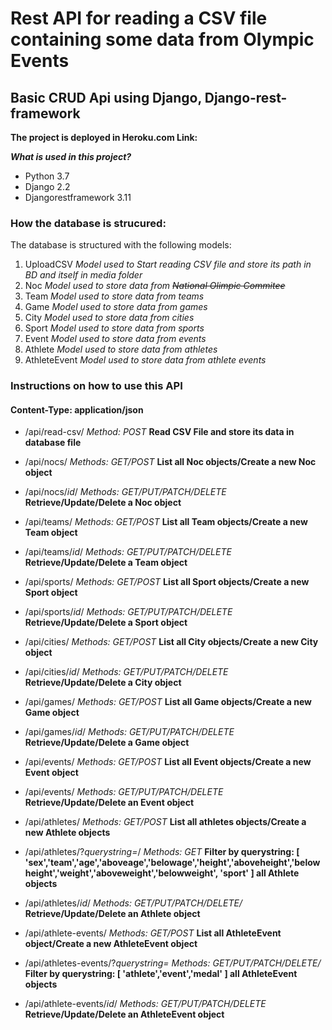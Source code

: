 # Rest API for reading a CSV file containing some data from Olympic Events
## Basic CRUD Api using Django, Django-rest-framework


**The project is deployed in Heroku.com Link:**

***What is used in this project?***
- Python 3.7
- Django 2.2
- Djangorestframework 3.11

### How the database is strucured: ###

The database is structured with the following models:
1. UploadCSV *Model used to Start reading CSV file and store its path in BD and itself in media folder*
2. Noc *Model used to store data from ~~National Olimpic Commitee~~*
3. Team *Model used to store data from teams*
4. Game *Model used to store data from games*
5. City *Model used to store data from cities*
6. Sport *Model used to store data from sports*
7. Event *Model used to store data from events*
8. Athlete *Model used to store data from athletes*
9. AthleteEvent *Model used to store data from athlete events*

### Instructions on how to use this API ###
#### Content-Type: application/json ####

- /api/read-csv/ *Method: POST* **Read CSV File and store its data in database file**

- /api/nocs/ *Methods: GET/POST* **List all Noc objects/Create a new Noc object**
- /api/nocs/*id*/ *Methods: GET/PUT/PATCH/DELETE* **Retrieve/Update/Delete a Noc object**

- /api/teams/ *Methods: GET/POST* **List all Team objects/Create a new Team object**
- /api/teams/*id*/ *Methods: GET/PUT/PATCH/DELETE* **Retrieve/Update/Delete a Team object**

- /api/sports/ *Methods: GET/POST* **List all Sport objects/Create a new Sport object**
- /api/sports/*id*/ *Methods: GET/PUT/PATCH/DELETE* **Retrieve/Update/Delete a Sport object**

- /api/cities/ *Methods: GET/POST* **List all City objects/Create a new City object**
- /api/cities/*id*/ *Methods: GET/PUT/PATCH/DELETE* **Retrieve/Update/Delete a City object**

- /api/games/ *Methods: GET/POST* **List all Game objects/Create a new Game object**
- /api/games/*id*/ *Methods: GET/PUT/PATCH/DELETE* **Retrieve/Update/Delete a Game object**

- /api/events/ *Methods: GET/POST* **List all Event objects/Create a new Event object**
- /api/events/ *Methods: GET/PUT/PATCH/DELETE* **Retrieve/Update/Delete an Event object**

- /api/athletes/ *Methods: GET/POST* **List all athletes objects/Create a new Athlete objects**
- /api/athletes/?*querystring=*/ *Methods: GET* **Filter by querystring: [ 'sex','team','age','aboveage','belowage','height','aboveheight','belowheight','weight','aboveweight','belowweight', 'sport' ] all Athlete objects**
- /api/athletes/*id*/ *Methods: GET/PUT/PATCH/DELETE/* **Retrieve/Update/Delete an Athlete object**

- /api/athlete-events/ *Methods: GET/POST* **List all AthleteEvent object/Create a new AthleteEvent object**
- /api/athletes-events/?*querystring=* *Methods: GET/PUT/PATCH/DELETE/* **Filter by querystring: [ 'athlete','event','medal' ] all AthleteEvent objects**
- /api/athlete-events/*id*/ *Methods: GET/PUT/PATCH/DELETE* **Retrieve/Update/Delete an AthleteEvent object**
